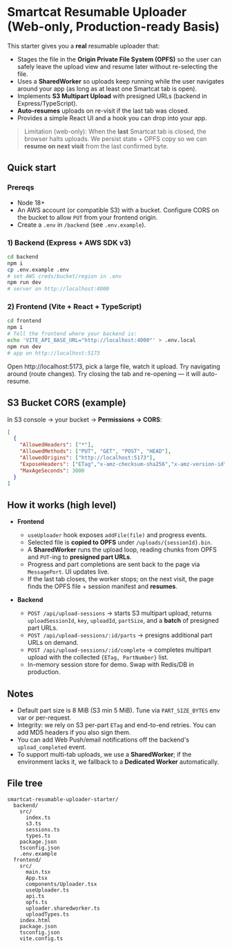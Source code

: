 # Smartcat Resumable Uploader (Web-only, Production-ready Basis)

This starter gives you a **real** resumable uploader that:
- Stages the file in the **Origin Private File System (OPFS)** so the user can safely leave the upload view and resume later without re-selecting the file.
- Uses a **SharedWorker** so uploads keep running while the user navigates around your app (as long as at least one Smartcat tab is open).
- Implements **S3 Multipart Upload** with presigned URLs (backend in Express/TypeScript).
- **Auto-resumes** uploads on re-visit if the last tab was closed.
- Provides a simple React UI and a hook you can drop into your app.

> Limitation (web-only): When the **last** Smartcat tab is closed, the browser halts uploads. We persist state + OPFS copy so we can **resume on next visit** from the last confirmed byte.

## Quick start

### Prereqs
- Node 18+
- An AWS account (or compatible S3) with a bucket. Configure CORS on the bucket to allow `PUT` from your frontend origin.
- Create a `.env` in `/backend` (see `.env.example`).

### 1) Backend (Express + AWS SDK v3)
```bash
cd backend
npm i
cp .env.example .env
# set AWS creds/bucket/region in .env
npm run dev
# server on http://localhost:4000
```

### 2) Frontend (Vite + React + TypeScript)
```bash
cd frontend
npm i
# Tell the frontend where your backend is:
echo 'VITE_API_BASE_URL="http://localhost:4000"' > .env.local
npm run dev
# app on http://localhost:5173
```

Open http://localhost:5173, pick a large file, watch it upload. Try navigating around (route changes). Try closing the tab and re-opening — it will auto-resume.

## S3 Bucket CORS (example)

In S3 console → your bucket → **Permissions → CORS**:
```json
[
  {
    "AllowedHeaders": ["*"],
    "AllowedMethods": ["PUT", "GET", "POST", "HEAD"],
    "AllowedOrigins": ["http://localhost:5173"],
    "ExposeHeaders": ["ETag","x-amz-checksum-sha256","x-amz-version-id"],
    "MaxAgeSeconds": 3000
  }
]
```

## How it works (high level)

- **Frontend**
  - `useUploader` hook exposes `addFile(file)` and progress events.
  - Selected file is **copied to OPFS** under `/uploads/{sessionId}.bin`.
  - A **SharedWorker** runs the upload loop, reading chunks from OPFS and `PUT`-ing to **presigned part URLs**.
  - Progress and part completions are sent back to the page via `MessagePort`. UI updates live.
  - If the last tab closes, the worker stops; on the next visit, the page finds the OPFS file + session manifest and **resumes**.

- **Backend**
  - `POST /api/upload-sessions` → starts S3 multipart upload, returns `uploadSessionId`, `key`, `uploadId`, `partSize`, and a **batch** of presigned part URLs.
  - `POST /api/upload-sessions/:id/parts` → presigns additional part URLs on demand.
  - `POST /api/upload-sessions/:id/complete` → completes multipart upload with the collected `{ETag, PartNumber}` list.
  - In-memory session store for demo. Swap with Redis/DB in production.

## Notes

- Default part size is 8 MiB (S3 min 5 MiB). Tune via `PART_SIZE_BYTES` env var or per-request.
- Integrity: we rely on S3 per-part `ETag` and end-to-end retries. You can add MD5 headers if you also sign them.
- You can add Web Push/email notifications off the backend's `upload_completed` event.
- To support multi-tab uploads, we use a **SharedWorker**; if the environment lacks it, we fallback to a **Dedicated Worker** automatically.

## File tree

```
smartcat-resumable-uploader-starter/
  backend/
    src/
      index.ts
      s3.ts
      sessions.ts
      types.ts
    package.json
    tsconfig.json
    .env.example
  frontend/
    src/
      main.tsx
      App.tsx
      components/Uploader.tsx
      useUploader.ts
      api.ts
      opfs.ts
      uploader.sharedworker.ts
      uploadTypes.ts
    index.html
    package.json
    tsconfig.json
    vite.config.ts
```
